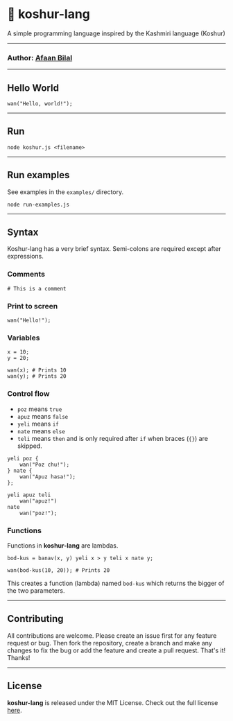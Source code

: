 🍁 koshur-lang
===============

A simple programming language inspired by the Kashmiri language (Koshur)

---

### **Author**: [Afaan Bilal](https://afaan.dev)

---

## Hello World
````
wan("Hello, world!");
````

---
## Run
````
node koshur.js <filename>
````
---

## Run examples
See examples in the `examples/` directory.

````
node run-examples.js
````

---

## Syntax

Koshur-lang has a very brief syntax. Semi-colons are required except after expressions.

### Comments
```
# This is a comment
```

### Print to screen
```
wan("Hello!");
```

### Variables
```
x = 10;
y = 20;

wan(x); # Prints 10
wan(y); # Prints 20
```

### Control flow
- `poz` means `true`
- `apuz` means `false`
- `yeli` means `if`
- `nate` means `else`
- `teli` means `then` and is only required after `if` when braces (`{}`) are skipped.

```
yeli poz {
    wan("Poz chu!");
} nate {
    wan("Apuz hasa!");
};

yeli apuz teli
    wan("apuz!")
nate
    wan("poz!");
```

### Functions
Functions in **koshur-lang** are lambdas.
```
bod-kus = banav(x, y) yeli x > y teli x nate y;

wan(bod-kus(10, 20)); # Prints 20
```
This creates a function (lambda) named `bod-kus` which returns the bigger of the two parameters.

---

## Contributing
All contributions are welcome. Please create an issue first for any feature request
or bug. Then fork the repository, create a branch and make any changes to fix the bug
or add the feature and create a pull request. That's it!
Thanks!

---

## License
**koshur-lang** is released under the MIT License.
Check out the full license [here](LICENSE).

